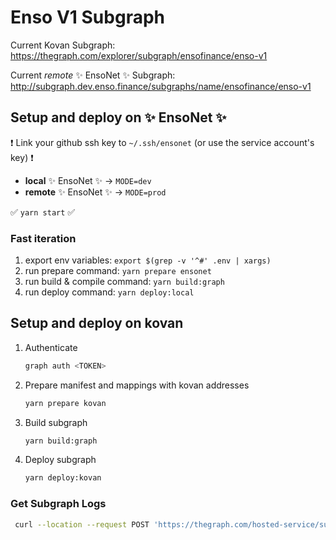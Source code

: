 # Enso V1 Subgraph

Current Kovan Subgraph:
https://thegraph.com/explorer/subgraph/ensofinance/enso-v1

Current _remote_ ✨ EnsoNet ✨ Subgraph:
http://subgraph.dev.enso.finance/subgraphs/name/ensofinance/enso-v1

## Setup and deploy on ✨ EnsoNet ✨

❗️ Link your github ssh key to `~/.ssh/ensonet` (or use the service account's key) ❗️

- **local** ✨ EnsoNet ✨ -> `MODE=dev`
- **remote** ✨ EnsoNet ✨ -> `MODE=prod`

✅ `yarn start` ✅

### Fast iteration

1. export env variables: `export $(grep -v '^#' .env | xargs)`
2. run prepare command: `yarn prepare ensonet`
3. run build & compile command: `yarn build:graph`
4. run deploy command: `yarn deploy:local`

## Setup and deploy on kovan

1. Authenticate

   ```bash
   graph auth <TOKEN>
   ```

2. Prepare manifest and mappings with kovan addresses

   ```bash
   yarn prepare kovan
   ```

3. Build subgraph

   ```bash
   yarn build:graph
   ```

4. Deploy subgraph

   ```bash
   yarn deploy:kovan
   ```

### Get Subgraph Logs

   ```bash
    curl --location --request POST 'https://thegraph.com/hosted-service/subgraph/graphql' --data-raw '{"query":"{indexingStatusForCurrentVersion(subgraphName: \"ensofinance/enso-v1\") { subgraph fatalError { message } nonFatalErrors {message } } }"}' | jq
   ```
